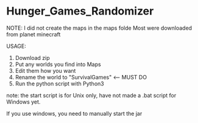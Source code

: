 # Hunger_Games_Randomizer

NOTE: I did not create the maps in the maps folde
Most were downloaded from planet minecraft

USAGE:
1. Download zip
2. Put any worlds you find into Maps
3. Edit them how you want
4. Rename the world to "SurvivalGames" <-- MUST DO
5. Run the python script with Python3

note: the start script is for Unix only, have not made a .bat script for Windows yet. 

If you use windows, you need to manually start the jar
